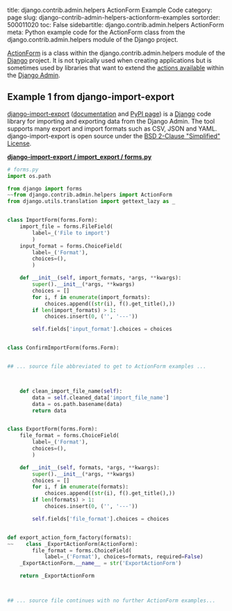 title: django.contrib.admin.helpers ActionForm Example Code
category: page
slug: django-contrib-admin-helpers-actionform-examples
sortorder: 500011020
toc: False
sidebartitle: django.contrib.admin.helpers ActionForm
meta: Python example code for the ActionForm class from the django.contrib.admin.helpers module of the Django project.


[ActionForm](https://github.com/django/django/blob/master/django/contrib/admin/helpers.py)
is a class within the django.contrib.admin.helpers module of the
[Django](/django.html) project. It is not typically used when creating
applications but is sometimes used by libraries that want to extend the
[actions available](https://docs.djangoproject.com/en/stable/ref/contrib/admin/actions/)
within the
[Django Admin](https://docs.djangoproject.com/en/stable/ref/contrib/admin/).


## Example 1 from django-import-export
[django-import-export](https://github.com/django-import-export/django-import-export)
([documentation](https://django-import-export.readthedocs.io/en/latest/)
and [PyPI page](https://pypi.org/project/django-import-export/))
is a [Django](/django.html) code library for importing and exporting data
from the Django Admin. The tool supports many export and import formats
such as CSV, JSON and YAML. django-import-export is open source under the
[BSD 2-Clause "Simplified" License](https://github.com/django-import-export/django-import-export/blob/master/LICENSE).

[**django-import-export / import_export / forms.py**](https://github.com/django-import-export/django-import-export/blob/master/import_export/./forms.py)

```python
# forms.py
import os.path

from django import forms
~~from django.contrib.admin.helpers import ActionForm
from django.utils.translation import gettext_lazy as _


class ImportForm(forms.Form):
    import_file = forms.FileField(
        label=_('File to import')
        )
    input_format = forms.ChoiceField(
        label=_('Format'),
        choices=(),
        )

    def __init__(self, import_formats, *args, **kwargs):
        super().__init__(*args, **kwargs)
        choices = []
        for i, f in enumerate(import_formats):
            choices.append((str(i), f().get_title(),))
        if len(import_formats) > 1:
            choices.insert(0, ('', '---'))

        self.fields['input_format'].choices = choices


class ConfirmImportForm(forms.Form):


## ... source file abbreviated to get to ActionForm examples ...



    def clean_import_file_name(self):
        data = self.cleaned_data['import_file_name']
        data = os.path.basename(data)
        return data


class ExportForm(forms.Form):
    file_format = forms.ChoiceField(
        label=_('Format'),
        choices=(),
        )

    def __init__(self, formats, *args, **kwargs):
        super().__init__(*args, **kwargs)
        choices = []
        for i, f in enumerate(formats):
            choices.append((str(i), f().get_title(),))
        if len(formats) > 1:
            choices.insert(0, ('', '---'))

        self.fields['file_format'].choices = choices


def export_action_form_factory(formats):
~~    class _ExportActionForm(ActionForm):
        file_format = forms.ChoiceField(
            label=_('Format'), choices=formats, required=False)
    _ExportActionForm.__name__ = str('ExportActionForm')

    return _ExportActionForm



## ... source file continues with no further ActionForm examples...

```

